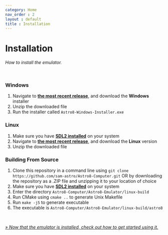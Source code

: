```yaml
---
category: Home
nav_order : 2
layout : default
title : Installation
---
```


# Installation

*How to install the emulator.*

<br>

### Windows
1. Navigate to **[the most recent release]**, and download the **Windows** installer
2. Unzip the downloaded file
3. Run the installer called `Astro8-Windows-Installer.exe`

### Linux
1. Make sure you have **[SDL2 installed]** on your system
2. Navigate to **[the most recent release]**, and download the **Linux** version
3. Unzip the downloaded file

### Building From Source
1. Clone this repository in a command line using `git clone https://github.com/sam-astro/Astro8-Computer.git` OR by downloading the repository as a .ZIP file and unzipping it to your location of choice
2. Make sure you have **[SDL2 installed]** on your system
3. Enter the directory `Astro8-Computer/Astro8-Emulator/linux-build`
4. Run CMake using `cmake ..` to generate Unix Makefile
5. Run `make -j5` to generate executable
6. The executable is `Astro8-Computer/Astro8-Emulator/linux-build/astro8`

<br>

*[» Now that the emulator is installed, check out how to get started using it.][Usage]*

<!----------------------------------------------------------------------------->

[SDL2 installed]: https://wiki.libsdl.org/Installation#supported_platforms
[the most recent release]: https://github.com/sam-astro/Astro8-Computer/releases
[Usage]: Usage.md
